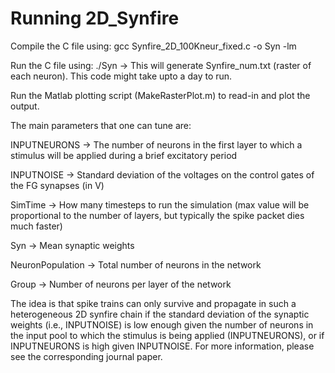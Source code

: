 # Running 2D_Synfire
Compile the C file using: gcc Synfire_2D_100Kneur_fixed.c -o Syn -lm

Run the C file using: ./Syn   ->  This will generate Synfire_num.txt (raster of each neuron). This code might take upto a day to run.

Run the Matlab plotting script (MakeRasterPlot.m) to read-in and plot the output.

The main parameters that one can tune are: 

INPUTNEURONS -> The number of neurons in the first layer to which a stimulus will be applied during a brief excitatory period 

INPUTNOISE -> Standard deviation of the voltages on the control gates of the FG synapses (in V)

SimTime -> How many timesteps to run the simulation (max value will be proportional to the number of layers, but typically the spike packet dies much faster)

Syn -> Mean synaptic weights

NeuronPopulation -> Total number of neurons in the network

Group -> Number of neurons per layer of the network

The idea is that spike trains can only survive and propagate in such a heterogeneous 2D synfire chain if the standard deviation of the synaptic weights (i.e., INPUTNOISE) is low enough given the number of neurons in the input pool to which the stimulus is being applied (INPUTNEURONS), or if INPUTNEURONS is high given INPUTNOISE. For more information, please see the corresponding journal paper.
